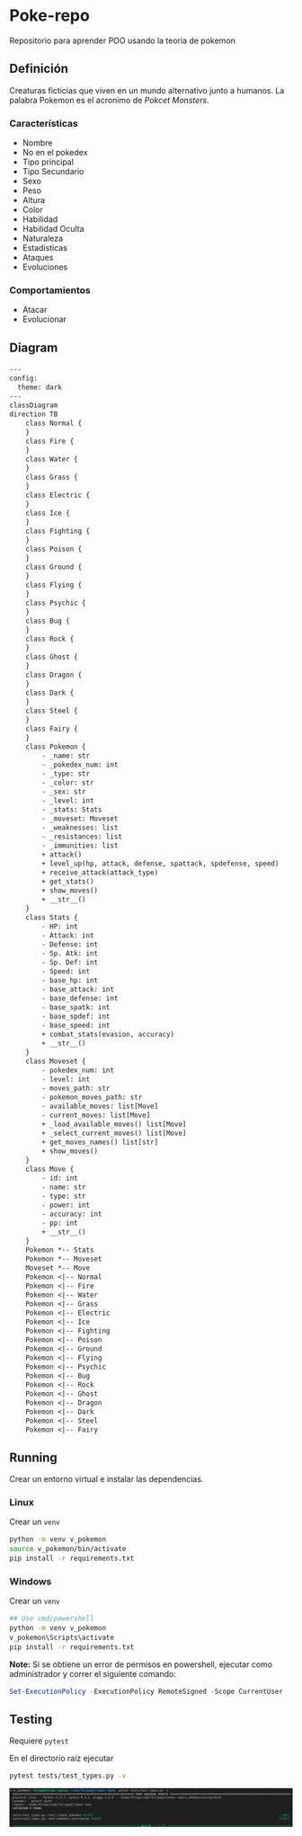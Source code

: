 # Poke-repo
Repositorio para aprender POO usando la teoria de pokemon

## Definición 

Creaturas ficticias que viven en un mundo alternativo junto a humanos. La palabra Pokemon es el acronimo de *Pokcet Monsters*. 

### Características
- Nombre
- No en el pokedex
- Tipo principal
- Tipo Secundario
- Sexo
- Peso
- Altura
- Color
- Habilidad
- Habilidad Oculta
- Naturaleza
- Estadisticas
- Ataques
- Evoluciones

### Comportamientos
- Atacar
- Evolucionar

## Diagram

```mermaid
---
config:
  theme: dark
---
classDiagram
direction TB
    class Normal {
    }
    class Fire {
    }
    class Water {
    }
    class Grass {
    }
    class Electric {
    }
    class Ice {
    }
    class Fighting {
    }
    class Poison {
    }
    class Ground {
    }
    class Flying {
    }
    class Psychic {
    }
    class Bug {
    }
    class Rock {
    }
    class Ghost {
    }
    class Dragon {
    }
    class Dark {
    }
    class Steel {
    }
    class Fairy {
    }
    class Pokemon {
        - _name: str
        - _pokedex_num: int
        - _type: str
        - _color: str
        - _sex: str
        - _level: int
        - _stats: Stats
        - _moveset: Moveset
        - _weaknesses: list
        - _resistances: list
        - _immunities: list
        + attack()
        + level_up(hp, attack, defense, spattack, spdefense, speed)
        + receive_attack(attack_type)
        + get_stats()
        + show_moves()
        + __str__()
    }
    class Stats {
        - HP: int
        - Attack: int
        - Defense: int
        - Sp. Atk: int
        - Sp. Def: int
        - Speed: int
        - base_hp: int
        - base_attack: int
        - base_defense: int
        - base_spatk: int
        - base_spdef: int
        - base_speed: int
        + combat_stats(evasion, accuracy)
        + __str__()
    }
    class Moveset {
        - pokedex_num: int
        - level: int
        - moves_path: str
        - pokemon_moves_path: str
        - available_moves: list[Move]
        - current_moves: list[Move]
        + _load_available_moves() list[Move]
        + _select_current_moves() list[Move]
        + get_moves_names() list[str]
        + show_moves()
    }
    class Move {
        - id: int
        - name: str
        - type: str
        - power: int
        - accuracy: int
        - pp: int
        + __str__()
    }
    Pokemon *-- Stats
    Pokemon *-- Moveset
    Moveset *-- Move
    Pokemon <|-- Normal
    Pokemon <|-- Fire
    Pokemon <|-- Water
    Pokemon <|-- Grass
    Pokemon <|-- Electric
    Pokemon <|-- Ice
    Pokemon <|-- Fighting
    Pokemon <|-- Poison
    Pokemon <|-- Ground
    Pokemon <|-- Flying
    Pokemon <|-- Psychic
    Pokemon <|-- Bug
    Pokemon <|-- Rock
    Pokemon <|-- Ghost
    Pokemon <|-- Dragon
    Pokemon <|-- Dark
    Pokemon <|-- Steel
    Pokemon <|-- Fairy
```

## Running 

Crear un entorno virtual e instalar las dependencias.

### Linux

Crear un `venv` 
```sh
python -m venv v_pokemon 
source v_pokemon/bin/activate
pip install -r requirements.txt
```

### Windows

Crear un `venv` 
```sh
## Use cmd/powershell
python -m venv v_pokemon
v_pokemon\Scripts\activate
pip install -r requirements.txt
```

**Note:** Si se obtiene un error de permisos en powershell, ejecutar como administrador y correr el siguiente comando:

```powershell
Set-ExecutionPolicy -ExecutionPolicy RemoteSigned -Scope CurrentUser
```


## Testing

Requiere `pytest`

En el directorio raíz ejecutar

```sh
pytest tests/test_types.py -v
```

<img src="resources/tests-results.png" alt="testing" width=800 height=auto>


